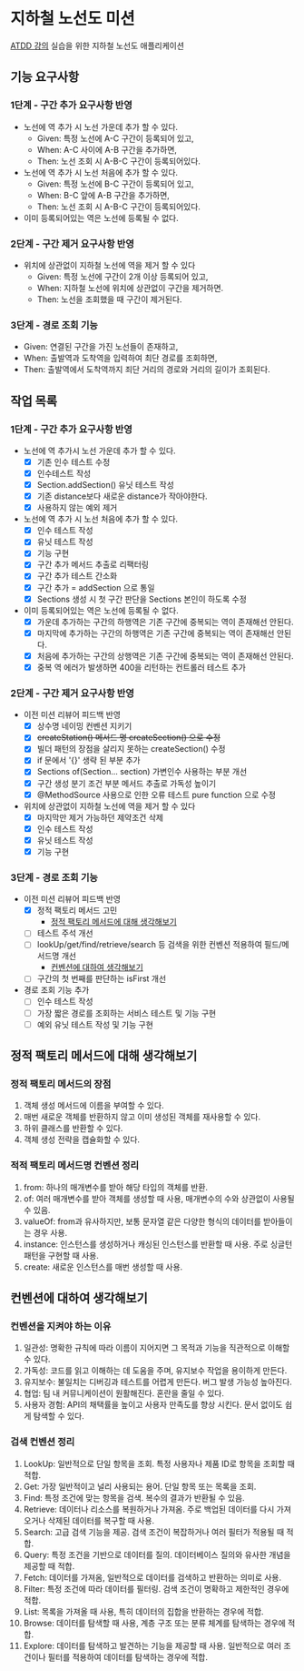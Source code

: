 # 지하철 노선도 미션
[ATDD 강의](https://edu.nextstep.camp/c/R89PYi5H) 실습을 위한 지하철 노선도 애플리케이션

## 기능 요구사항
### 1단계 - 구간 추가 요구사항 반영
- 노선에 역 추가 시 노선 가운데 추가 할 수 있다.
  - Given: 특정 노선에 A-C 구간이 등록되어 있고,
  - When: A-C 사이에  A-B 구간을 추가하면,
  - Then: 노선 조회 시 A-B-C 구간이 등록되어있다.
- 노선에 역 추가 시 노선 처음에 추가 할 수 있다.
  - Given: 특정 노선에 B-C 구간이 등록되어 있고,
  - When: B-C 앞에  A-B 구간을 추가하면,
  - Then: 노선 조회 시 A-B-C 구간이 등록되어있다.
- 이미 등록되어있는 역은 노선에 등록될 수 없다.
### 2단계 - 구간 제거 요구사항 반영
- 위치에 상관없이 지하철 노선에 역을 제거 할 수 있다
  - Given: 특정 노선에 구간이 2개 이상 등록되어 있고,
  - When: 지하철 노선에 위치에 상관없이 구간을 제거하면.
  - Then: 노선을 조회했을 때 구간이 제거된다.
### 3단계 - 경로 조회 기능
- Given: 연결된 구간을 가진 노선들이 존재하고,
- When: 출발역과 도착역을 입력하여 최단 경로를 조회하면,
- Then: 출발역에서 도착역까지 죄단 거리의 경로와 거리의 길이가 조회된다.

## 작업 목록
### 1단계 - 구간 추가 요구사항 반영
- 노선에 역 추가시 노선 가운데 추가 할 수 있다.
  - [x] 기존 인수 테스트 수정
  - [x] 인수테스트 작성
  - [x] Section.addSection() 유닛 테스트 작성
  - [x] 기존 distance보다 새로운 distance가 작아야한다.
  - [x] 사용하지 않는 예외 제거
- 노선에 역 추가 시 노선 처음에 추가 할 수 있다.
  - [x] 인수 테스트 작성
  - [x] 유닛 테스트 작성
  - [x] 기능 구현
  - [x] 구간 추가 메서드 추출로 리팩터링
  - [x] 구간 추가 테스트 간소화
  - [x] 구간 추가 = addSection 으로 통일
  - [x] Sections 생성 시 첫 구간 판단을 Sections 본인이 하도록 수정
- 이미 등록되어있는 역은 노선에 등록될 수 없다.
  - [x] 가운데 추가하는 구간의 하행역은 기존 구간에 중복되는 역이 존재해선 안된다.
  - [x] 마지막에 추가하는 구간의 하행역은 기존 구간에 중복되는 역이 존재해선 안된다.
  - [x] 처음에 추가하는 구간의 상행역은 기존 구간에 중복되는 역이 존재해선 안된다.
  - [x] 중복 역 에러가 발생하면 400을 리턴하는 컨트롤러 테스트 추가
### 2단계 - 구간 제거 요구사항 반영
- 이전 미션 리뷰어 피드백 반영
  - [x] 상수명 네이밍 컨벤션 지키기
  - [x] ~~createStation() 메서드 명 createSection() 으로 수정~~
  - [x] 빌더 패턴의 장점을 살리지 못하는 createSection() 수정
  - [x] if 문에서 '{}' 생략 된 부분 추가
  - [x] Sections of(Section... section) 가변인수 사용하는 부분 개선
  - [x] 구간 생성 분기 조건 부분 메서드 추출로 가독성 높이기
  - [x] @MethodSource 사용으로 인한 오류 테스트 pure function 으로 수정
- 위치에 상관없이 지하철 노선에 역을 제거 할 수 있다
  - [x] 마지막만 제거 가능하던 제약조건 삭제
  - [x] 인수 테스트 작성
  - [x] 유닛 테스트 작성
  - [x] 기능 구현
### 3단계 - 경로 조회 기능
- 이전 미션 리뷰어 피드백 반영
  - [x] 정적 팩토리 메서드 고민
    - [정적 팩토리 메서드에 대해 생각해보기](#정적-팩토리-메서드에-대해-생각해보기)
  - [ ] 테스트 주석 개선
  - [ ] lookUp/get/find/retrieve/search 등 검색을 위한 컨벤션 적용하여 필드/메서드명 개선
    - [컨벤션에 대하여 생각해보기](#컨벤션에-대하여-생각해보기)
  - [ ] 구간의 첫 번째를 판단하는 isFirst 개선
    
- 경로 조회 기능 추가
  - [ ] 인수 테스트 작성
  - [ ] 가장 짧은 경로를 조회하는 서비스 테스트 및 기능 구현
  - [ ] 예외 유닛 테스트 작성 및 기능 구현

## 정적 팩토리 메서드에 대해 생각해보기
### 정적 팩토리 메서드의 장점
1. 객체 생성 메서드에 이름을 부여할 수 있다.
2. 매번 새로운 객체를 반환하지 않고 이미 생성된 객체를 재사용할 수 있다.
3. 하위 클래스를 반환할 수 있다.
4. 객체 생성 전략을 캡슐화할 수 있다.
### 적적 팩토리 메서드명 컨벤션 정리
1. from: 하나의 매개변수를 받아 해당 타입의 객체를 반환.
2. of: 여러 매개변수를 받아 객체를 생성할 때 사용, 매개변수의 수와 상관없이 사용될 수 있음.
3. valueOf: from과 유사하지만, 보통 문자열 같은 다양한 형식의 데이터를 받아들이는 경우 사용.
4. instance: 인스턴스를 생성하거나 캐싱된 인스턴스를 반환할 때 사용. 주로 싱글턴 패턴을 구현할 때 사용.
5. create: 새로운 인스턴스를 매번 생성할 때 사용. 

## 컨벤션에 대하여 생각해보기
### 컨벤션을 지켜야 하는 이유
1. 일관성: 명확한 규칙에 따라 이름이 지어지면 그 목적과 기능을 직관적으로 이해할 수 있다.
2. 가독성: 코드를 읽고 이해하는 데 도움을 주며, 유지보수 작업을 용이하게 만든다.
3. 유지보수: 불일치는 디버깅과 테스트를 어렵게 만든다. 버그 발생 가능성 높아진다. 
4. 협업: 팀 내 커뮤니케이션이 원활해진다. 혼란을 줄일 수 있다.
5. 사용자 경험: API의 채택률을 높이고 사용자 만족도를 향상 시킨다. 문서 없이도 쉽게 탐색할 수 있다.
### 검색 컨벤션 정리
1. LookUp: 일반적으로 단일 항목을 조회. 특정 사용자나 제품 ID로 항목을 조회할 때 적합.
2. Get: 가장 일반적이고 널리 사용되는 용어. 단일 항목 또는 목록을 조회.
3. Find: 특정 조건에 맞는 항목을 검색. 복수의 결과가 반환될 수 있음.
4. Retrieve: 데이터나 리소스를 복원하거나 가져옴. 주로 백업된 데이터를 다시 가져오거나 삭제된 데이터를 복구할 때 사용.
5. Search: 고급 검색 기능을 제공. 검색 조건이 복잡하거나 여러 필터가 적용될 때 적합.
6. Query: 특정 조건을 기반으로 데이터를 질의. 데이터베이스 질의와 유사한 개념을 제공할 때 적합.
7. Fetch: 데이터를 가져옴, 일반적으로 데이터를 검색하고 반환하는 의미로 사용.
8. Filter: 특정 조건에 따라 데이터를 필터링. 검색 조건이 명확하고 제한적인 경우에 적합.
9. List: 목록을 가져올 때 사용, 특히 데이터의 집합을 반환하는 경우에 적합.
10. Browse: 데이터를 탐색할 때 사용, 계층 구조 또는 분류 체계를 탐색하는 경우에 적합.
11. Explore: 데이터를 탐색하고 발견하는 기능을 제공할 때 사용. 일반적으로 여러 조건이나 필터를 적용하여 데이터를 탐색하는 경우에 적합.

